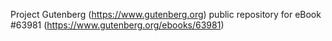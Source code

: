 Project Gutenberg (https://www.gutenberg.org) public repository for eBook #63981 (https://www.gutenberg.org/ebooks/63981)
